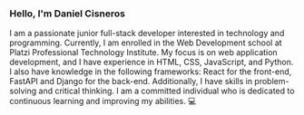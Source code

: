 ### Hello, I'm Daniel Cisneros

I am a passionate junior full-stack developer interested in technology and programming. Currently, I am enrolled in the Web Development school at Platzi Professional Technology Institute. My focus is on web application development, and I have experience in HTML, CSS, JavaScript, and Python. I also have knowledge in the following frameworks: React for the front-end, FastAPI and Django for the back-end. Additionally, I have skills in problem-solving and critical thinking. I am a committed individual who is dedicated to continuous learning and improving my abilities. 	:computer:
